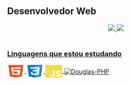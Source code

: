 ## Desenvolvedor Web
<div align="center">
  <a href="https://github.com/douglas074">
  <img height="180em" src="https://github-readme-stats.vercel.app/api?username=douglas074&show_icons=true&theme=dracula&include_all_commits=true&count_private=true"/>
  <img height="180em" src="https://github-readme-stats.vercel.app/api/top-langs/?username=douglas074&layout=compact&langs_count=7&theme=dracula"/>
</div>
<div style="display: inline_block"><br>
  <h3>Linguagens que estou estudando</h3>
  <img align="center" alt="Douglas-HTML" height="30" width="40" src="https://raw.githubusercontent.com/devicons/devicon/master/icons/html5/html5-original.svg">
  <img align="center" alt="Douglas-CSS" height="30" width="40" src="https://raw.githubusercontent.com/devicons/devicon/master/icons/css3/css3-original.svg">
  <img align="center" alt="Douglas-Js" height="30" width="40" src="https://raw.githubusercontent.com/devicons/devicon/master/icons/javascript/javascript-plain.svg">
  <img align="center" alt="Douglas-PHP" height="30" width="40" src="[https://raw.githubusercontent.com/devicons/devicon/master/icons/typescript/typescript-plain.svg](https://github.com/FortAwesome/Font-Awesome/blob/6.x/svgs/brands/php.svg)">
</div>
